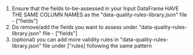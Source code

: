 1. Ensure that the fields to-be-assessed in your Input DataFrame HAVE THE SAME COLUMN NAMES as the "data-quality-rules-library.json" file - ["fields"]
2. Do remove/add the fields you want to assess under "data-quality-rules-library.json" file - ["fields"]
4. (optional) you can add more validity rules in "data-quality-rules-library.json" file under ["rules] following the same pattern
